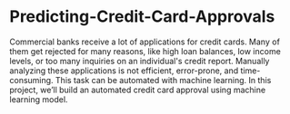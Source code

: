 # Predicting-Credit-Card-Approvals

Commercial banks receive a lot of applications for credit cards. Many of them get rejected for many reasons, like high loan balances, low income levels, or too many inquiries on an individual's credit report. Manually analyzing these applications is not efficient, error-prone, and time-consuming. This task can be automated with machine learning. In this project, we’ll build an automated credit card approval using machine learning model.
